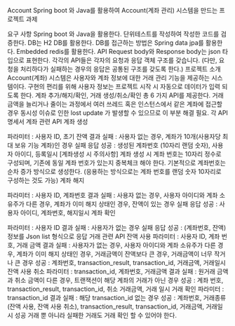 Account
Spring boot 와 Java를 활용하여 Account(계좌 관리) 시스템을 만드는 프로젝트 과제

요구 사항
Spring boot 와 Java을 활용한다.
단위테스트를 작성하여 작성한 코드를 검증한다.
DB는 H2 DB를 활용한다.
DB를 접근하는 방법은 Spring data jpa를 활용한다.
Embedded redis를 활용한다.
API Request body와 Response body는 json 타입으로 표현한다.
각각의 API들은 각자의 요청과 응답 객체 구조를 갖습니다. (다만, 요청을 처리하다가 실패하는 경우의 응답은 공통된 구조를 갖도록 한다.)
프로젝트 소개
Account(계좌) 시스템은 사용자와 계좌 정보에 대한 거래 관리 기능을 제공하는 시스템이다.
구현의 편리를 위해 사용자 정보는 프로젝트 시작 시 자동으로 데이터가 입력 되도록 한다.
계좌 추가/해지/확인, 거래 생성/취소/확인 총 6 가지 API를 제공한다.
거래금액을 늘리거나 줄이는 과정에서 여러 쓰레드 혹은 인스턴스에서 같은 계좌에 접근할 경우 동시성 이슈로 인한 lost update 가 발생할 수 있으므로 이 부분 해결 필요.
각 API 명세서
계좌 관련 API
계좌 생성

파라미터 : 사용자 ID, 초기 잔액
결과
실패 : 사용자 없는 경우, 계좌가 10개(사용자당 최대 보유 기능 계좌)인 경우 실패 응답
성공 : 생성된 계좌번호 (10자리 랜덤 숫자), 사용자 아이디, 등록일시
[계좌생성 시 주의사항]
계좌 생성 시 계좌 번호는 10자리 정수로 구성되며, 기존에 동일 계좌 번호가 있는지 중복체크 해야 한다.
기본적으로 계좌번호는 순차 증가 방식으로 생성한다. (응용하는 방식으로는 계좌 번호를 랜덤 숫자 10자리로 구성하는 것도 가능)
계좌 해지

파라미터 : 사용자 ID, 계좌번호
결과
실패 : 사용자 없는 경우, 사용자 아이디와 계좌 소유주가 다른 경우, 계좌가 이미 해지 상태인 경우, 잔액이 있는 경우 실패 응답
성공 : 사용자 아이디, 계좌번호, 해지일시
계좌 확인

파라미터 : 사용자 ID
결과
실패 : 사용자가 없는 경우 실패 응답
성공 : (계좌번호, 잔액) 정보를 Json list 형식으로 응답
거래 관련 API
잔액 사용
파라미터 : 사용자 ID, 계좌 번호, 거래 금액
결과
실패 : 사용자가 없는 경우, 사용자 아이디와 계좌 소유주가 다른 경우, 계좌가 이미 해지 상태인 경우, 거래금액이 잔액보다 큰 경우, 거래금액이 너무 작거나 큰 경우
성공 : 계좌번호, transaction_result, transaction_id, 거래금액, 거래일시
잔액 사용 취소
파라미터 : transaction_id, 계좌번호, 거래금액
결과
실패 : 원거래 금액과 취소 금액이 다른 경우, 트랜잭션이 해당 계좌의 거래가 아닌 경우
성공 : 계좌 번호, transaction_result, transaction_id, 취소 거래금액, 거래 일시
거래 확인
파라미터 : transaction_id
결과
실패 : 해당 transaction_id 없는 경우
성공 : 계좌번호, 거래종류(잔액 사용, 잔액 사용 취소), transaction_result, transaction_id, 거래금액, 거래일시
성공 거래 뿐 아니라 실패한 거래도 거래 확인 할 수 있어야 한다.
